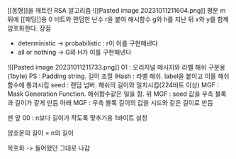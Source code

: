 [[동형]]을 깨트린 RSA 알고리즘
![[Pasted image 20231011211604.png]]
평문 m 뒤에 [[패딩]]용 0 비트와 랜덤한 난수 r을 붙여
해시함수 g와 h를 지난 뒤
x와 y를 함께 암호화한다.
장점
- deterministic -> probabilistic : r이 이를 구현해낸다
- all or nothing -> G와 H가 이를 구현해낸다


![[Pasted image 20231011211733.png]]
01 : 오리지널 메시지와 라벨 해쉬 구분용 (1byte)
PS : Padding string. 길이 조절
lHash : 라벨 해쉬. label을 붙이고 이를 해쉬 함수에 통과시킴
seed : 랜덤 넘버. 해쉬의 길이와 일치시킴(224비트 이상)
MGF : Mask Generation Function. 해쉬함수같은 일을 함.
	위 MGF : seed 값을 우측 블록과 길이가 같게 만듬
	아래 MGF : 우측 블록 길이의 값을 시드와 같은 길이로 만듬
	
맨 앞 00 : n보다 길이가 작도록 맞추기용 1바이트 설정

암호문의 길이 = n의 길이


복호화 -> 들어왔던 그대로 나감